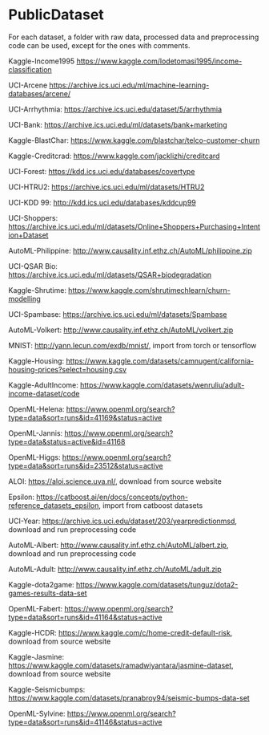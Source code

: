 # PublicDataset

For each dataset, a folder with raw data, processed data and preprocessing code can be used, except for the ones with comments.

Kaggle-Income1995 https://www.kaggle.com/lodetomasi1995/income-classification

UCI-Arcene https://archive.ics.uci.edu/ml/machine-learning-databases/arcene/

UCI-Arrhythmia: https://archive.ics.uci.edu/dataset/5/arrhythmia

UCI-Bank: https://archive.ics.uci.edu/ml/datasets/bank+marketing

Kaggle-BlastChar: https://www.kaggle.com/blastchar/telco-customer-churn

Kaggle-Creditcrad: https://www.kaggle.com/jacklizhi/creditcard

UCI-Forest: https://kdd.ics.uci.edu/databases/covertype

UCI-HTRU2: https://archive.ics.uci.edu/ml/datasets/HTRU2

UCI-KDD 99: http://kdd.ics.uci.edu/databases/kddcup99

UCI-Shoppers: https://archive.ics.uci.edu/ml/datasets/Online+Shoppers+Purchasing+Intention+Dataset

AutoML-Philippine: http://www.causality.inf.ethz.ch/AutoML/philippine.zip

UCI-QSAR Bio: https://archive.ics.uci.edu/ml/datasets/QSAR+biodegradation

Kaggle-Shrutime: https://www.kaggle.com/shrutimechlearn/churn-modelling

UCI-Spambase: https://archive.ics.uci.edu/ml/datasets/Spambase

AutoML-Volkert: http://www.causality.inf.ethz.ch/AutoML/volkert.zip

MNIST: http://yann.lecun.com/exdb/mnist/, import from torch or tensorflow

Kaggle-Housing: https://www.kaggle.com/datasets/camnugent/california-housing-prices?select=housing.csv

Kaggle-AdultIncome: https://www.kaggle.com/datasets/wenruliu/adult-income-dataset/code

OpenML-Helena: https://www.openml.org/search?type=data&sort=runs&id=41169&status=active

OpenML-Jannis: https://www.openml.org/search?type=data&status=active&id=41168

OpenML-Higgs: https://www.openml.org/search?type=data&sort=runs&id=23512&status=active

ALOI: https://aloi.science.uva.nl/, download from source website

Epsilon: https://catboost.ai/en/docs/concepts/python-reference_datasets_epsilon, import from catboost datasets

UCI-Year: https://archive.ics.uci.edu/dataset/203/yearpredictionmsd, download and run preprocessing code

AutoML-Albert: http://www.causality.inf.ethz.ch/AutoML/albert.zip, download and run preprocessing code

AutoML-Adult: http://www.causality.inf.ethz.ch/AutoML/adult.zip

Kaggle-dota2game: https://www.kaggle.com/datasets/tunguz/dota2-games-results-data-set

OpenML-Fabert: https://www.openml.org/search?type=data&sort=runs&id=41164&status=active

Kaggle-HCDR: https://www.kaggle.com/c/home-credit-default-risk, download from source website

Kaggle-Jasmine: https://www.kaggle.com/datasets/ramadwiyantara/jasmine-dataset, download from source website

Kaggle-Seismicbumps: https://www.kaggle.com/datasets/pranabroy94/seismic-bumps-data-set

OpenML-Sylvine: https://www.openml.org/search?type=data&sort=runs&id=41146&status=active
